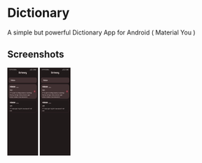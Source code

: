 # Dictionary
A simple but powerful Dictionary App for Android ( Material You )

## Screenshots
<img src=https://raw.githubusercontent.com/adhiraj-ranjan/Dictionary/main/img1.png height=200 width=70>
<img src=https://raw.githubusercontent.com/adhiraj-ranjan/Dictionary/main/img1.png height=200 width=70>
